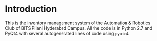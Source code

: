 # Introduction

This is the inventory management system of the Automation & Robotics Club of BITS Pilani Hyderabad Campus. All the code is in Python 2.7 and PyQt4 with several autogenerated lines of code using ```pyuic4```.
